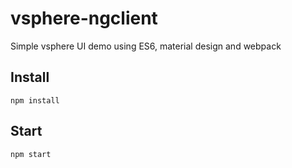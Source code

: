 # vsphere-ngclient

Simple vsphere UI demo using ES6, material design and webpack

## Install

```
npm install
```

## Start

```
npm start
```
